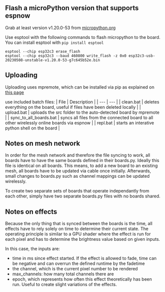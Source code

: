 


## Flash a microPython version that supports espnow

Grab at least version v1.20.0-53 from [micropython.org](https://micropython.org/download/esp32c3/)

Use esptool with the following commands to flash micropython to the board. You can install esptool with `pip install esptool`

```
esptool --chip esp32c3 erase_flash
esptool --chip esp32c3 --baud 460800 write_flash -z 0x0 esp32c3-usb-20230508-unstable-v1.20.0-53-g7c645b52e.bin
```


## Uploading

Uploading uses mpremote, which can be installed via pip as explained on [this page](https://docs.micropython.org/en/latest/reference/mpremote.html)

use included batch files:
| File | Description |
| --- | --- |
| clean.bat | deletes everything on the board, useful if files have been deleted locally | 
| upload.bat | uploads the src folder to the auto-detected board by mpremote | 
| sync_to_all_boards.bat | syncs all files from the connected board to all other wirelessly online boards via espnow | 
| repl.bat | starts an interative python shell on the board | 

## Notes on mesh network

In order for the mesh network and therefore the file syncing to work, all boards have to have the same boards defined in their boards.py. Ideally this file is identical on all boards. This means, to add a new board to an existing mesh, all boards have to be updated via cable once initially. Afterwards, small changes to boards.py such as channel mappings can be updated wirelessly.

To create two separate sets of boards that operate independantly from each other, simply have two separate boards.py files with no boards shared.

## Notes on effects

Because the only thing that is synced between the boards is the time, all effects have to rely solely on time to determine their current state. The operating principle is similar to a GPU shader where the effect is run for each pixel and has to determine the brightness value based on given inputs.

In this case, the inputs are:
- time in ms since effect started. If the effect is allowed to fade, time can be negative and can overrun the defined runtime by the fadetime
- the channel, which is the current pixel number to be rendered
- max_channels: how many total channels there are
- epoch, which represents how often this effect theoretically has been run. Useful to create slight variations of the effects.